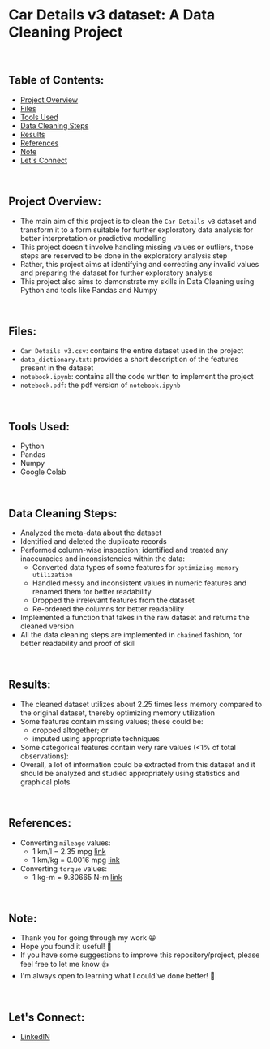 # Car Details v3 dataset: A Data Cleaning Project

<br>

## Table of Contents:
- [Project Overview](#project-overview)
- [Files](#files)
- [Tools Used](#tools-used)
- [Data Cleaning Steps](#data-cleaning-steps)
- [Results](#results)
- [References](#references)
- [Note](#note)
- [Let's Connect](#lets-connect)

<br>

## Project Overview:
- The main aim of this project is to clean the `Car Details v3` dataset and transform it to a form suitable for further exploratory data analysis for better interpretation or predictive modelling
- This project doesn't involve handling missing values or outliers, those steps are reserved to be done in the exploratory analysis step
- Rather, this project aims at identifying and correcting any invalid values and preparing the dataset for further exploratory analysis
- This project also aims to demonstrate my skills in Data Cleaning using Python and tools like Pandas and Numpy

<br>

## Files:
- `Car Details v3.csv`: contains the entire dataset used in the project
- `data_dictionary.txt`: provides a short description of the features present in the dataset
- `notebook.ipynb`: contains all the code written to implement the project
- `notebook.pdf`: the pdf version of `notebook.ipynb`

<br>

## Tools Used:
- Python
- Pandas
- Numpy
- Google Colab

<br>

## Data Cleaning Steps:
- Analyzed the meta-data about the dataset
- Identified and deleted the duplicate records
- Performed column-wise inspection; identified and treated any inaccuracies and inconsistencies within the data:
  - Converted data types of some features for `optimizing memory utilization`
  - Handled messy and inconsistent values in numeric features and renamed them for better readability
  - Dropped the irrelevant features from the dataset
  - Re-ordered the columns for better readability
- Implemented a function that takes in the raw dataset and returns the cleaned version
- All the data cleaning steps are implemented in `chained` fashion, for better readability and proof of skill

<br>

## Results:
- The cleaned dataset utilizes about 2.25 times less memory compared to the original dataset, thereby optimizing memory utilization
- Some features contain missing values; these could be:
  - dropped altogether; or
  - imputed using appropriate techniques
- Some categorical features contain very rare values (<1% of total observations):
- Overall, a lot of information could be extracted from this dataset and it should be analyzed and studied appropriately using statistics and graphical plots

<br>

## References:
- Converting `mileage` values:
  - 1 km/l = 2.35 mpg [link](https://www.mpgtolitres.com/kml-to-mpg)
  - 1 km/kg = 0.0016 mpg [link](https://math.stackexchange.com/questions/1141752/how-to-convert-kilometers-kilogram-km-kg-to-miles-gallon-mpg)
- Converting `torque` values:
  - 1 kg-m = 9.80665 N-m [link](https://www.convertunits.com/from/kg-m/to/N-m)
 
<br>

## Note:
- Thank you for going through my work 😀
- Hope you found it useful! 💫
- If you have some suggestions to improve this repository/project, please feel free to let me know 👍
- I'm always open to learning what I could've done better! 🚀

<br>

## Let's Connect:
- [LinkedIN](https://www.linkedin.com/in/mohammed-misbahullah-sheriff/)
